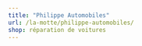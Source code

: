 ```yaml
---
title: "Philippe Automobiles"
url: /la-motte/philippe-automobiles/
shop: réparation de voitures
---
```


